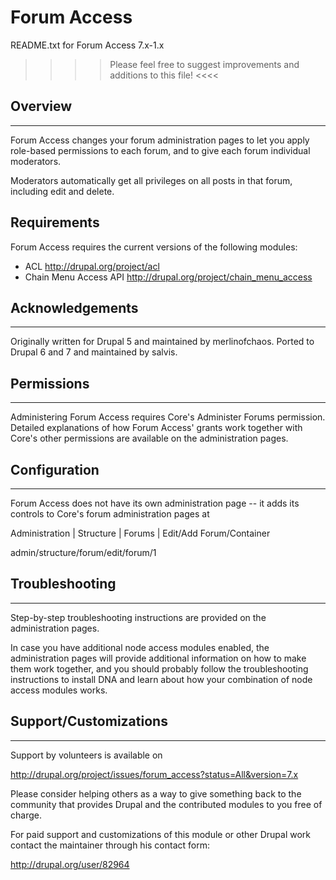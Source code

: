 
# Forum Access

README.txt for Forum Access 7.x-1.x



>>>> Please feel free to suggest improvements and additions to this file! <<<<

## Overview
--------

Forum Access changes your forum administration pages to let you apply
role-based permissions to each forum, and to give each forum individual
moderators.

Moderators automatically get all privileges on all posts in that forum,
including edit and delete.

Requirements
------------

Forum Access requires the current versions of the following modules:
  - ACL                      http://drupal.org/project/acl
  - Chain Menu Access API    http://drupal.org/project/chain_menu_access

## Acknowledgements
----------------

Originally written for Drupal 5 and maintained by merlinofchaos.
Ported to Drupal 6 and 7 and maintained by salvis.


## Permissions
-----------

Administering Forum Access requires Core's Administer Forums permission.
Detailed explanations of how Forum Access' grants work together with Core's
other permissions are available on the administration pages.


## Configuration
-------------

Forum Access does not have its own administration page -- it adds its controls
to Core's forum administration pages at

   Administration | Structure | Forums | Edit/Add Forum/Container

   admin/structure/forum/edit/forum/1

## Troubleshooting
---------------

Step-by-step troubleshooting instructions are provided on the administration
pages.

In case you have additional node access modules enabled, the administration
pages will provide additional information on how to make them work together,
and you should probably follow the troubleshooting instructions to install
DNA and learn about how your combination of node access modules works.

## Support/Customizations
----------------------

Support by volunteers is available on

   http://drupal.org/project/issues/forum_access?status=All&version=7.x

Please consider helping others as a way to give something back to the community
that provides Drupal and the contributed modules to you free of charge.


For paid support and customizations of this module or other Drupal work
contact the maintainer through his contact form:

   http://drupal.org/user/82964


